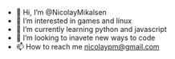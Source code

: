 - 👋 Hi, I’m @NicolayMikalsen
- 👀 I’m interested in games and linux
- 🌱 I’m currently learning python and javascript
- 💞️ I’m looking to inavete new ways to code 
- 📫 How to reach me nicolaypm@gmail.com

<!---
NicolayMikalsen/NicolayMikalsen is a ✨ special ✨ repository because its `README.md` (this file) appears on your GitHub profile.
You can click the Preview link to take a look at your changes.
--->
